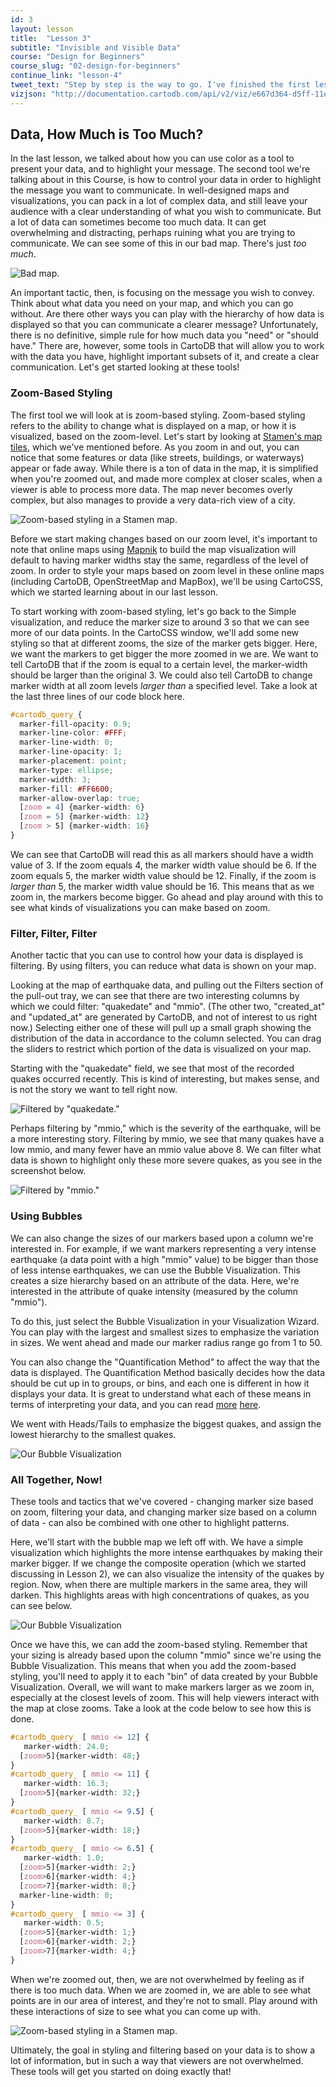 ```yaml
---
id: 3
layout: lesson
title:  "Lesson 3"
subtitle: "Invisible and Visible Data"
course: "Design for Beginners"
course_slug: "02-design-for-beginners"
continue_link: "lesson-4"
tweet_text: "Step by step is the way to go. I've finished the first lesson of the map academy. Check it out"
vizjson: "http://documentation.cartodb.com/api/v2/viz/e667d364-d5ff-11e3-a78a-0edbca4b5057/viz.json"
---
```


## Data, How Much is Too Much?
In the last lesson, we talked about how you can use color as a tool to present your data, and to highlight your message. The second tool we're talking about in this Course, is how to control your data in order to highlight the message you want to communicate. In well-designed maps and visualizations, you can pack in a lot of complex data, and still leave your audience with a clear understanding of what you wish to communicate. But a lot of data can sometimes become too much data. It can get overwhelming and distracting, perhaps ruining what you are trying to communicate. We can see some of this in our bad map. There's just _too much_.

![Bad map.]({{site.baseurl}}/img/course2/lesson1/badmap.png)

An important tactic, then, is focusing on the message you wish to convey. Think about what data you need on your map, and which you can go without. Are there other ways you can play with the hierarchy of how data is displayed so that you can communicate a clearer message? Unfortunately, there is no definitive, simple rule for how much data you "need" or "should have." There are, however, some tools in CartoDB that will allow you to work with the data you have, highlight important subsets of it, and create a clear communication. Let's get started looking at these tools!

### Zoom-Based Styling

The first tool we will look at is zoom-based styling. Zoom-based styling refers to the ability to change what is displayed on a map, or how it is visualized, based on the zoom-level. Let's start by looking at [Stamen's map tiles](http://maps.stamen.com), which we've mentioned before. As you zoom in and out, you can notice that some features or data (like streets, buildings, or waterways) appear or fade away. While there is a ton of data in the map, it is simplified when you're zoomed out, and made more complex at closer scales, when a viewer is able to process more data. The map never becomes overly complex, but also manages to provide a very data-rich view of a city.

![Zoom-based styling in a Stamen map.]({{site.baseurl}}/img/course2/lesson3/stamen.gif)

Before we start making changes based on our zoom level, it's important to note that online maps using [Mapnik](http://mapnik.org/) to build the map visualization will default to having marker widths stay the same, regardless of the level of zoom. In order to style your maps based on zoom level in these online maps (including CartoDB, OpenStreetMap and MapBox), we'll be using CartoCSS, which we started learning about in our last lesson.

To start working with zoom-based styling, let's go back to the Simple visualization, and reduce the marker size to around 3 so that we can see more of our data points. In the CartoCSS window, we'll add some new styling so that at different zooms, the size of the marker gets bigger. Here, we want the markers to get bigger the more zoomed in we are. We want to tell CartoDB that if the zoom is equal to a certain level, the marker-width should be larger than the original 3. We could also tell CartoDB to change marker width at all zoom levels _larger than_ a specified level. Take a look at the last three lines of our code block here.

~~~css
#cartodb_query_{
  marker-fill-opacity: 0.9;
  marker-line-color: #FFF;
  marker-line-width: 0;
  marker-line-opacity: 1;
  marker-placement: point;
  marker-type: ellipse;
  marker-width: 3;
  marker-fill: #FF6600;
  marker-allow-overlap: true;
  [zoom = 4] {marker-width: 6}
  [zoom = 5] {marker-width: 12}
  [zoom > 5] {marker-width: 16}
} 
~~~

We can see that CartoDB will read this as all markers should have a width value of 3. If the zoom equals 4, the marker width value should be 6. If the zoom equals 5, the marker width value should be 12. Finally, if the zoom is _larger than_ 5, the marker width value should be 16. This means that as we zoom in, the markers become bigger. Go ahead and play around with this to see what kinds of visualizations you can make based on zoom.

### Filter, Filter, Filter

Another tactic that you can use to control how your data is displayed is filtering. By using filters, you can reduce what data is shown on your map.

Looking at the map of earthquake data, and pulling out the Filters section of the pull-out tray, we can see that there are two interesting columns by which we could filter: "quakedate" and "mmio". (The other two, "created_at" and "updated_at" are generated by CartoDB, and not of interest to us right now.) Selecting either one of these will pull up a small graph showing the distribution of the data in accordance to the column selected. You can drag the sliders to restrict which portion of the data is visualized on your map.

Starting with the "quakedate" field, we see that most of the recorded quakes occurred recently. This is kind of interesting, but makes sense, and is not the story we want to tell right now.

![Filtered by "quakedate."]({{site.baseurl}}/img/course2/lesson3/quakedate.png)

Perhaps filtering by "mmio," which is the severity of the earthquake, will be a more interesting story. Filtering by mmio, we see that many quakes have a low mmio, and many fewer have an mmio value above 8. We can filter what data is shown to highlight only these more severe quakes, as you see in the screenshot below. 

![Filtered by "mmio."]({{site.baseurl}}/img/course2/lesson3/mmio.png)

### Using Bubbles

We can also change the sizes of our markers based upon a column we're interested in. For example, if we want markers representing a very intense earthquake (a data point with a high "mmio" value) to be bigger than those of less intense earthquakes, we can use the Bubble Visualization. This creates a size hierarchy based on an attribute of the data. Here, we're interested in the attribute of quake intensity (measured by the column "mmio").

To do this, just select the Bubble Visualization in your Visualization Wizard. You can play with the largest and smallest sizes to emphasize the variation in sizes. We went ahead and made our marker radius range go from 1 to 50.

You can also change the "Quantification Method" to affect the way that the data is displayed. The Quantification Method basically decides how the data should be cut up in to groups, or bins, and each one is different in how it displays your data. It is great to understand what each of these means in terms of interpreting your data, and you can read [more](http://blog.cartographica.com/blog/2010/8/16/gis-data-classifications-in-cartographica.html) [here](http://individual.utoronto.ca/lackner/ggr272/DataClassificationMethods.pdf).

We went with Heads/Tails to emphasize the biggest quakes, and assign the lowest hierarchy to the smallest quakes.

![Our Bubble Visualization]({{site.baseurl}}/img/course2/lesson3/bubbleviz.png)

### All Together, Now!
These tools and tactics that we've covered - changing marker size based on zoom, filtering your data, and changing marker size based on a column of data - can also be combined with one other to highlight patterns.

Here, we'll start with the bubble map we left off with. We have a simple visualization which highlights the more intense earthquakes by making their marker bigger. If we change the composite operation (which we started discussing in Lesson 2), we can also visualize the intensity of the quakes by region. Now, when there are multiple markers in the same area, they will darken. This highlights areas with high concentrations of quakes, as you can see below.

 ![Our Bubble Visualization]({{site.baseurl}}/img/course2/lesson3/together1.png)

Once we have this, we can add the zoom-based styling. Remember that your sizing is already based upon the column "mmio" since we're using the Bubble Visualization. This means that when you add the zoom-based styling, you'll need to apply it to each "bin" of data created by your Bubble Visualization. Overall, we will want to make markers larger as we zoom in, especially at the closest levels of zoom. This will help viewers interact with the map at close zooms. Take a look at the code below to see how this is done.

~~~css
#cartodb_query_ [ mmio <= 12] {
   marker-width: 24.0;
  [zoom>5]{marker-width: 48;}
}
#cartodb_query_ [ mmio <= 11] {
   marker-width: 16.3;
  [zoom>5]{marker-width: 32;}
}
#cartodb_query_ [ mmio <= 9.5] {
   marker-width: 8.7;
  [zoom>5]{marker-width: 18;}
}
#cartodb_query_ [ mmio <= 6.5] {
   marker-width: 1.0;
  [zoom>5]{marker-width: 2;}
  [zoom>6]{marker-width: 4;}
  [zoom>7]{marker-width: 8;}
  marker-line-width: 0;
}
#cartodb_query_ [ mmio <= 3] {
   marker-width: 0.5;
  [zoom>5]{marker-width: 1;}
  [zoom>6]{marker-width: 2;}
  [zoom>7]{marker-width: 4;}
}
~~~

When we're zoomed out, then, we are not overwhelmed by feeling as if there is too much data. When we are zoomed in, we are able to see what points are in our area of interest, and they're not to small. Play around with these interactions of size to see what you can come up with.

![Zoom-based styling in a Stamen map.]({{site.baseurl}}/img/course2/lesson3/alltogether.gif)

Ultimately, the goal in styling and filtering based on your data is to show a lot of information, but in such a way that viewers are not overwhelmed. These tools will get you started on doing exactly that!
